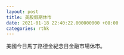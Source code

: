 ```yaml
---
layout: post
title: 美股假期休市
date: 2021-01-18 22:40:22.000000000 +08:00
categories: rthk
---
```


美國今日馬丁路德金紀念日金融市場休市。
